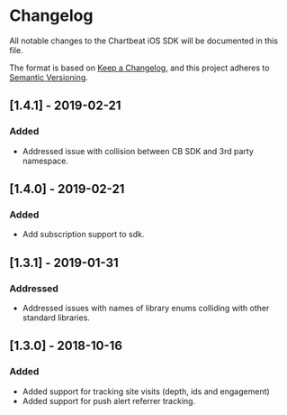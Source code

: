 # Changelog
All notable changes to the Chartbeat iOS SDK  will be documented in this file.

The format is based on [Keep a Changelog](https://keepachangelog.com/en/1.0.0/),
and this project adheres to [Semantic Versioning](https://semver.org/spec/v2.0.0.html).

## [1.4.1] - 2019-02-21
### Added
- Addressed issue with collision between CB SDK and 3rd party namespace. 

## [1.4.0] - 2019-02-21
### Added
- Add subscription support to sdk. 

## [1.3.1] - 2019-01-31
### Addressed
- Addressed issues with names of library enums colliding with other standard libraries. 

## [1.3.0] - 2018-10-16
### Added
- Added support for tracking site visits (depth, ids and engagement)
- Added support for push alert referrer tracking. 
